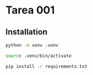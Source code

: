 # Tarea 001

## Installation 

```bash
python -m venv .venv
```

```bash
source .venv/bin/activate
```

```bash
pip install -r requirements.txt
```

